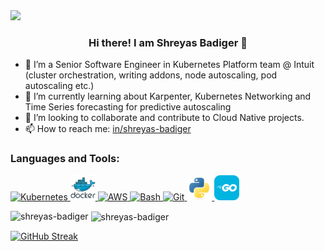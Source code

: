 <div>
<image src="https://github.com/shreyas-badiger/shreyas-badiger/assets/7680410/33c7f06b-7743-446c-83d2-9e9ec84e8567">
</div>
  

### <p align="center"> Hi there! I am Shreyas Badiger 👋</p>

- 🔭 I’m a Senior Software Engineer in Kubernetes Platform team @ Intuit (cluster orchestration, writing addons, node autoscaling, pod autoscaling etc.)
- 🌱 I’m currently learning about Karpenter, Kubernetes Networking and Time Series forecasting for predictive autoscaling
- 👯 I’m looking to collaborate and contribute to Cloud Native projects.
- 📫 How to reach me: [in/shreyas-badiger](https://www.linkedin.com/in/shreyas-badiger/)

<h3 align="left">Languages and Tools:</h3>
<p align="left">
  <a href="https://kubernetes.io" target="_blank" rel="noreferrer">
    <img src="https://www.vectorlogo.zone/logos/kubernetes/kubernetes-icon.svg" alt="Kubernetes" width="40" height="40" />
  </a>
  <a href="https://www.docker.com/" target="_blank" rel="noreferrer">
    <img src="https://raw.githubusercontent.com/devicons/devicon/master/icons/docker/docker-original-wordmark.svg" alt="Docker" width="40" height="40" />
  </a>
  <a href="https://aws.amazon.com" target="_blank" rel="noreferrer">
    <img src="https://www.vectorlogo.zone/logos/amazon_aws/amazon_aws-ar21.svg" alt="AWS" width="40" height="40" />
  </a>
  <a href="https://www.gnu.org/software/bash/" target="_blank" rel="noreferrer">
    <img src="https://www.vectorlogo.zone/logos/gnu_bash/gnu_bash-official.svg" alt="Bash" width="40" height="40" />
  </a>
  <a href="https://git-scm.com/" target="_blank" rel="noreferrer">
    <img src="https://www.vectorlogo.zone/logos/git-scm/git-scm-icon.svg" alt="Git" width="40" height="40" />
  </a>
  <a href="https://www.python.org" target="_blank" rel="noreferrer">
    <img src="https://raw.githubusercontent.com/devicons/devicon/master/icons/python/python-original.svg" alt="Python" width="40" height="40" />
  </a>
  <a href="https://golang.org" target="_blank" rel="noreferrer">
    <img src="https://raw.githubusercontent.com/tandpfun/skill-icons/59059d9d1a2c092696dc66e00931cc1181a4ce1f/icons/GoLang.svg" alt="Go" width="40" height="40" />
  </a>
</p>

  
  
 
<p><img align="left" src="https://github-readme-stats.vercel.app/api/top-langs?username=shreyas-badiger&show_icons=true&locale=en&layout=compact" alt="shreyas-badiger" /></p>

<p>&nbsp;<img align="center" src="https://github-readme-stats.vercel.app/api?username=shreyas-badiger&show_icons=true&locale=en" alt="shreyas-badiger" /></p>

<!-- <p><img align="center" src="https://github-readme-streak-stats.herokuapp.com/?user=shreyas-badiger&" alt="shreyas-badiger" /></p> -->

[![GitHub Streak](https://github-readme-streak-stats.herokuapp.com?user=shreyas-badiger&theme=dark)](https://git.io/streak-stats)
